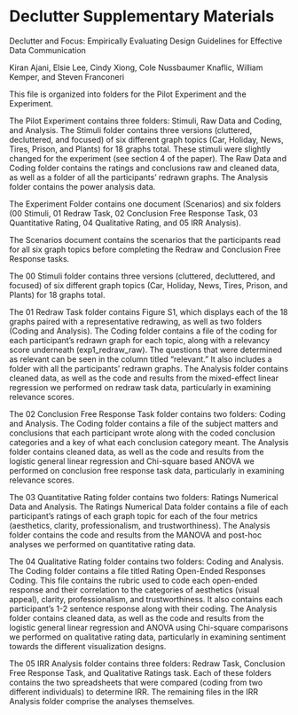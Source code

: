 # Declutter Supplementary Materials

Declutter and Focus: Empirically Evaluating Design Guidelines for Effective Data Communication

Kiran Ajani, Elsie Lee, Cindy Xiong, Cole Nussbaumer Knaflic, William Kemper, and Steven Franconeri

This file is organized into folders for the Pilot Experiment and the Experiment.

The Pilot Experiment contains three folders: Stimuli, Raw Data and Coding, and Analysis. The Stimuli folder contains three versions (cluttered, decluttered, and focused) of six different graph topics (Car, Holiday, News, Tires, Prison, and Plants) for 18 graphs total. These stimuli were slightly changed for the experiment (see section 4 of the paper). The Raw Data and Coding folder contains the ratings and conclusions raw and cleaned data, as well as a folder of all the participants’ redrawn graphs. The Analysis folder contains the power analysis data.

The Experiment Folder contains one document (Scenarios) and six folders (00 Stimuli, 01 Redraw Task, 02 Conclusion Free Response Task, 03 Quantitative Rating, 04 Qualitative Rating, and 05 IRR Analysis).

The Scenarios document contains the scenarios that the participants read for all six graph topics before completing the Redraw and Conclusion Free Response tasks.

The 00 Stimuli folder contains three versions (cluttered, decluttered, and focused) of six different graph topics (Car, Holiday, News, Tires, Prison, and Plants) for 18 graphs total.

The 01 Redraw Task folder contains Figure S1, which displays each of the 18 graphs paired with a representative redrawing, as well as two folders (Coding and Analysis). The Coding folder contains a file of the coding for each participant’s redrawn graph for each topic, along with a relevancy score underneath (exp1_redraw_raw). The questions that were determined as relevant can be seen in the column titled “relevant.” It also includes a folder with all the participants’ redrawn graphs. The Analysis folder contains cleaned data, as well as the code and results from the mixed-effect linear regression we performed on redraw task data, particularly in examining relevance scores.

The 02 Conclusion Free Response Task folder contains two folders: Coding and Analysis. The Coding folder contains a file of the subject matters and conclusions that each participant wrote along with the coded conclusion categories and a key of what each conclusion category meant. The Analysis folder contains cleaned data, as well as the code and results from the logistic general linear regression and Chi-square based ANOVA we performed on conclusion free response task data, particularly in examining relevance scores.

The 03 Quantitative Rating folder contains two folders: Ratings Numerical Data and Analysis. The Ratings Numerical Data folder contains a file of each participant’s ratings of each graph topic for each of the four metrics (aesthetics, clarity, professionalism, and trustworthiness). The Analysis folder contains the code and results from the MANOVA and post-hoc analyses we performed on quantitative rating data.

The 04 Qualitative Rating folder contains two folders: Coding and Analysis. The Coding folder contains a file titled Rating Open-Ended Responses Coding. This file contains the rubric used to code each open-ended response and their correlation to the categories of aesthetics (visual appeal), clarity, professionalism, and trustworthiness. It also contains each participant’s 1-2 sentence response along with their coding. The Analysis folder contains cleaned data, as well as the code and results from the logistic general linear regression and ANOVA using Chi-square comparisons we performed on qualitative rating data, particularly in examining sentiment towards the different visualization designs.

The 05 IRR Analysis folder contains three folders: Redraw Task, Conclusion Free Response Task, and Qualitative Ratings task. Each of these folders contains the two spreadsheets that were compared (coding from two different individuals) to determine IRR. The remaining files in the IRR Analysis folder comprise the analyses themselves.
